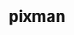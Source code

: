 ---
title: "pixman"
layout: cache
categories: [package, develop-2024-11-10]
meta: {"versions": ["0.42.2"], "compilers": ["apple-clang@=15.0.0", "gcc@=11.1.0", "gcc@=11.4.0"], "oss": ["ubuntu20.04", "ubuntu22.04", "ventura"], "platforms": ["darwin", "linux"], "targets": ["aarch64", "x86_64_v3"], "stacks": ["data-vis-sdk", "developer-tools-darwin", "e4s", "root"], "num_specs": 3, "num_specs_by_stack": {"developer-tools-darwin": 1, "root": 3, "data-vis-sdk": 1, "e4s": 1}}
spec_details: [{"hash": "2h46tgpkzqpxuoyhpzzycdvujg4ixt4j", "compiler": "apple-clang@=15.0.0", "versions": ["0.42.2"], "os": "ventura", "platform": "darwin", "target": "aarch64", "variants": ["build_system=autotools", "+shared"], "stacks": ["developer-tools-darwin", "root"], "size": "-", "tarball": "https://binaries.spack.io/develop-2024-11-10/build_cache/darwin-ventura-aarch64/apple-clang-15.0.0/pixman-0.42.2/darwin-ventura-aarch64-apple-clang-15.0.0-pixman-0.42.2-2h46tgpkzqpxuoyhpzzycdvujg4ixt4j.spack"}, {"hash": "j5x45zf5wmrjmwygi5qpadnzooe4pjpz", "compiler": "gcc@=11.1.0", "versions": ["0.42.2"], "os": "ubuntu20.04", "platform": "linux", "target": "x86_64_v3", "variants": ["build_system=autotools", "+shared"], "stacks": ["data-vis-sdk", "root"], "size": "-", "tarball": "https://binaries.spack.io/develop-2024-11-10/build_cache/linux-ubuntu20.04-x86_64_v3/gcc-11.1.0/pixman-0.42.2/linux-ubuntu20.04-x86_64_v3-gcc-11.1.0-pixman-0.42.2-j5x45zf5wmrjmwygi5qpadnzooe4pjpz.spack"}, {"hash": "qowfaev5jtkxejovwqehmdoahtbady3c", "compiler": "gcc@=11.4.0", "versions": ["0.42.2"], "os": "ubuntu22.04", "platform": "linux", "target": "x86_64_v3", "variants": ["build_system=autotools", "+shared"], "stacks": ["e4s", "root"], "size": "-", "tarball": "https://binaries.spack.io/develop-2024-11-10/build_cache/linux-ubuntu22.04-x86_64_v3/gcc-11.4.0/pixman-0.42.2/linux-ubuntu22.04-x86_64_v3-gcc-11.4.0-pixman-0.42.2-qowfaev5jtkxejovwqehmdoahtbady3c.spack"}]
---